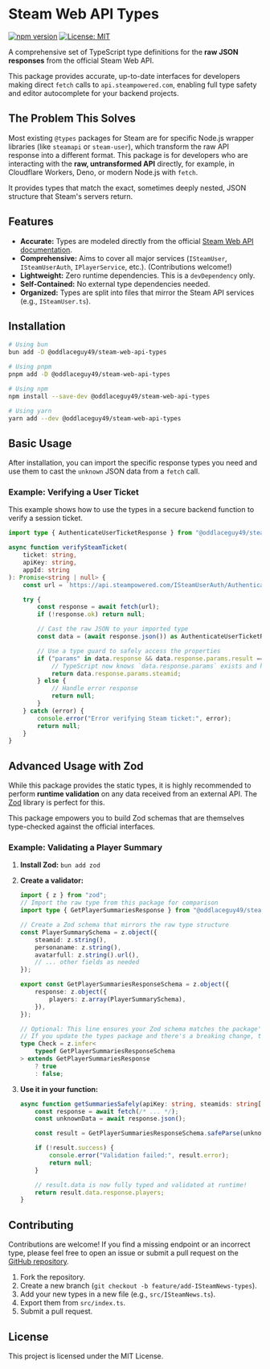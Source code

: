 # Steam Web API Types

[![npm version](https://img.shields.io/npm/v/@oddlaceguy49/steam-web-api-types.svg)](https://www.npmjs.com/package/@oddlaceguy49/steam-web-api-types)
[![License: MIT](https://img.shields.io/badge/License-MIT-yellow.svg)](https://opensource.org/licenses/MIT)

A comprehensive set of TypeScript type definitions for the **raw JSON responses** from the official Steam Web API.

This package provides accurate, up-to-date interfaces for developers making direct `fetch` calls to `api.steampowered.com`, enabling full type safety and editor autocomplete for your backend projects.

## The Problem This Solves

Most existing `@types` packages for Steam are for specific Node.js wrapper libraries (like `steamapi` or `steam-user`), which transform the raw API response into a different format. This package is for developers who are interacting with the **raw, untransformed API** directly, for example, in Cloudflare Workers, Deno, or modern Node.js with `fetch`.

It provides types that match the exact, sometimes deeply nested, JSON structure that Steam's servers return.

## Features

-   **Accurate:** Types are modeled directly from the official [Steam Web API documentation](https://partner.steamgames.com/doc/webapi).
-   **Comprehensive:** Aims to cover all major services (`ISteamUser`, `ISteamUserAuth`, `IPlayerService`, etc.). (Contributions welcome!)
-   **Lightweight:** Zero runtime dependencies. This is a `devDependency` only.
-   **Self-Contained:** No external type dependencies needed.
-   **Organized:** Types are split into files that mirror the Steam API services (e.g., `ISteamUser.ts`).

## Installation

```bash
# Using bun
bun add -D @oddlaceguy49/steam-web-api-types

# Using pnpm
pnpm add -D @oddlaceguy49/steam-web-api-types

# Using npm
npm install --save-dev @oddlaceguy49/steam-web-api-types

# Using yarn
yarn add --dev @oddlaceguy49/steam-web-api-types
```

## Basic Usage

After installation, you can import the specific response types you need and use them to cast the `unknown` JSON data from a `fetch` call.

### Example: Verifying a User Ticket

This example shows how to use the types in a secure backend function to verify a session ticket.

```typescript
import type { AuthenticateUserTicketResponse } from "@oddlaceguy49/steam-web-api-types";

async function verifySteamTicket(
    ticket: string,
    apiKey: string,
    appId: string
): Promise<string | null> {
    const url = `https://api.steampowered.com/ISteamUserAuth/AuthenticateUserTicket/v1/?key=${apiKey}&appid=${appId}&ticket=${ticket}`;

    try {
        const response = await fetch(url);
        if (!response.ok) return null;

        // Cast the raw JSON to your imported type
        const data = (await response.json()) as AuthenticateUserTicketResponse;

        // Use a type guard to safely access the properties
        if ("params" in data.response && data.response.params.result === "OK") {
            // TypeScript now knows `data.response.params` exists and has a `steamid` property.
            return data.response.params.steamid;
        } else {
            // Handle error response
            return null;
        }
    } catch (error) {
        console.error("Error verifying Steam ticket:", error);
        return null;
    }
}
```

## Advanced Usage with Zod

While this package provides the static types, it is highly recommended to perform **runtime validation** on any data received from an external API. The [Zod](https://zod.dev/) library is perfect for this.

This package empowers you to build Zod schemas that are themselves type-checked against the official interfaces.

### Example: Validating a Player Summary

1.  **Install Zod:** `bun add zod`

2.  **Create a validator:**

    ```typescript
    import { z } from "zod";
    // Import the raw type from this package for comparison
    import type { GetPlayerSummariesResponse } from "@oddlaceguy49/steam-web-api-types";

    // Create a Zod schema that mirrors the raw type structure
    const PlayerSummarySchema = z.object({
        steamid: z.string(),
        personaname: z.string(),
        avatarfull: z.string().url(),
        // ... other fields as needed
    });

    export const GetPlayerSummariesResponseSchema = z.object({
        response: z.object({
            players: z.array(PlayerSummarySchema),
        }),
    });

    // Optional: This line ensures your Zod schema matches the package's type definition.
    // If you update the types package and there's a breaking change, this will fail to compile.
    type Check = z.infer<
        typeof GetPlayerSummariesResponseSchema
    > extends GetPlayerSummariesResponse
        ? true
        : false;
    ```

3.  **Use it in your function:**

    ```typescript
    async function getSummariesSafely(apiKey: string, steamids: string[]) {
        const response = await fetch(/* ... */);
        const unknownData = await response.json();

        const result = GetPlayerSummariesResponseSchema.safeParse(unknownData);

        if (!result.success) {
            console.error("Validation failed:", result.error);
            return null;
        }

        // result.data is now fully typed and validated at runtime!
        return result.data.response.players;
    }
    ```

## Contributing

Contributions are welcome! If you find a missing endpoint or an incorrect type, please feel free to open an issue or submit a pull request on the [GitHub repository](https://github.com/Oddlaceguy49/steam-web-api-types).

1.  Fork the repository.
2.  Create a new branch (`git checkout -b feature/add-ISteamNews-types`).
3.  Add your new types in a new file (e.g., `src/ISteamNews.ts`).
4.  Export them from `src/index.ts`.
5.  Submit a pull request.

## License

This project is licensed under the MIT License.
